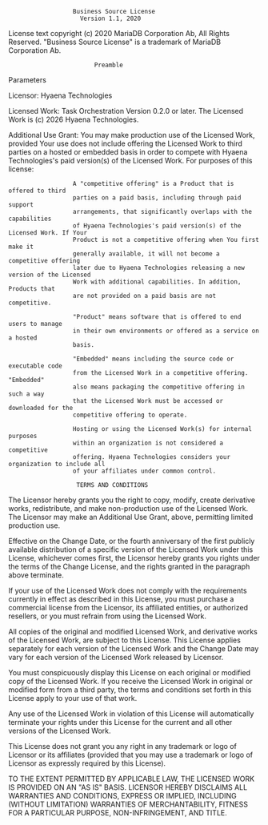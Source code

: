                       Business Source License
                        Version 1.1, 2020

  License text copyright (c) 2020 MariaDB Corporation Ab, All Rights Reserved.
"Business Source License" is a trademark of MariaDB Corporation Ab.

                            Preamble
                            
Parameters

Licensor:             Hyaena Technologies

Licensed Work:        Task Orchestration Version 0.2.0 or later.
                      The Licensed Work is (c) 2026 Hyaena Technologies.
                      
Additional Use Grant: You may make production use of the Licensed Work, provided
                      Your use does not include offering the Licensed Work to third
                      parties on a hosted or embedded basis in order to compete with 
                      Hyaena Technologies's paid version(s) of the Licensed Work. For purposes 
                      of this license:

                      A "competitive offering" is a Product that is offered to third
                      parties on a paid basis, including through paid support 
                      arrangements, that significantly overlaps with the capabilities 
                      of Hyaena Technologies's paid version(s) of the Licensed Work. If Your 
                      Product is not a competitive offering when You first make it 
                      generally available, it will not become a competitive offering
                      later due to Hyaena Technologies releasing a new version of the Licensed 
                      Work with additional capabilities. In addition, Products that 
                      are not provided on a paid basis are not competitive.

                      "Product" means software that is offered to end users to manage 
                      in their own environments or offered as a service on a hosted 
                      basis.

                      "Embedded" means including the source code or executable code 
                      from the Licensed Work in a competitive offering. "Embedded" 
                      also means packaging the competitive offering in such a way 
                      that the Licensed Work must be accessed or downloaded for the 
                      competitive offering to operate.

                      Hosting or using the Licensed Work(s) for internal purposes 
                      within an organization is not considered a competitive 
                      offering. Hyaena Technologies considers your organization to include all 
                      of your affiliates under common control.                      

                       TERMS AND CONDITIONS

The Licensor hereby grants you the right to copy, modify, create derivative
works, redistribute, and make non-production use of the Licensed Work. The
Licensor may make an Additional Use Grant, above, permitting limited production use.

Effective on the Change Date, or the fourth anniversary of the first publicly
available distribution of a specific version of the Licensed Work under this
License, whichever comes first, the Licensor hereby grants you rights under
the terms of the Change License, and the rights granted in the paragraph
above terminate.

If your use of the Licensed Work does not comply with the requirements
currently in effect as described in this License, you must purchase a
commercial license from the Licensor, its affiliated entities, or authorized
resellers, or you must refrain from using the Licensed Work.

All copies of the original and modified Licensed Work, and derivative works
of the Licensed Work, are subject to this License. This License applies
separately for each version of the Licensed Work and the Change Date may vary
for each version of the Licensed Work released by Licensor.

You must conspicuously display this License on each original or modified copy
of the Licensed Work. If you receive the Licensed Work in original or
modified form from a third party, the terms and conditions set forth in this
License apply to your use of that work.

Any use of the Licensed Work in violation of this License will automatically
terminate your rights under this License for the current and all other
versions of the Licensed Work.

This License does not grant you any right in any trademark or logo of
Licensor or its affiliates (provided that you may use a trademark or logo of
Licensor as expressly required by this License).

TO THE EXTENT PERMITTED BY APPLICABLE LAW, THE LICENSED WORK IS PROVIDED ON
AN "AS IS" BASIS. LICENSOR HEREBY DISCLAIMS ALL WARRANTIES AND CONDITIONS,
EXPRESS OR IMPLIED, INCLUDING (WITHOUT LIMITATION) WARRANTIES OF
MERCHANTABILITY, FITNESS FOR A PARTICULAR PURPOSE, NON-INFRINGEMENT, AND
TITLE.
